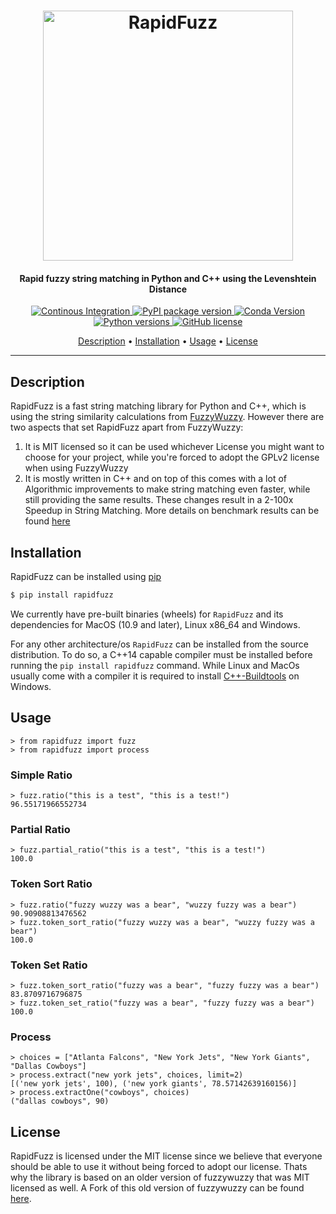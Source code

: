 <h1 align="center">
<img src="https://raw.githubusercontent.com/rhasspy/rapidfuzz/master/.github/RapidFuzz.svg?sanitize=true" alt="RapidFuzz" width="400">
</h1>
<h4 align="center">Rapid fuzzy string matching in Python and C++ using the Levenshtein Distance</h4>

<p align="center">
  <a href="https://github.com/rhasspy/rapidfuzz/actions">
    <img src="https://github.com/rhasspy/rapidfuzz/workflows/Python%20package/badge.svg"
         alt="Continous Integration">
  </a>
  <a href="https://pypi.org/project/rapidfuzz/">
    <img src="https://img.shields.io/pypi/v/rapidfuzz"
         alt="PyPI package version">
  </a>
  <a href="https://anaconda.org/conda-forge/rapidfuzz">
    <img src="https://img.shields.io/conda/vn/conda-forge/rapidfuzz.svg"
         alt="Conda Version">
  </a>
  <a href="https://www.python.org">
    <img src="https://img.shields.io/pypi/pyversions/rapidfuzz"
         alt="Python versions">
  </a>
  <a href="https://github.com/rhasspy/rapidfuzz/blob/dev/LICENSE">
    <img src="https://img.shields.io/github/license/rhasspy/rapidfuzz"
         alt="GitHub license">
  </a>
</p>

<p align="center">
  <a href="#description">Description</a> •
  <a href="#installation">Installation</a> •
  <a href="#usage">Usage</a> •
  <a href="#license">License</a>
</p>

---

## Description
RapidFuzz is a fast string matching library for Python and C++, which is using the string similarity calculations from [FuzzyWuzzy](https://github.com/seatgeek/fuzzywuzzy). However there are two aspects that set RapidFuzz apart from FuzzyWuzzy:
1) It is MIT licensed so it can be used whichever License you might want to choose for your project, while you're forced to adopt the GPLv2 license when using FuzzyWuzzy
2) It is mostly written in C++ and on top of this comes with a lot of Algorithmic improvements to make string matching even faster, while still providing the same results. These changes result in a 2-100x Speedup in String Matching. More details on benchmark results can be found [here](https://github.com/rhasspy/rapidfuzz/blob/master/Benchmarks.md)


## Installation
RapidFuzz can be installed using [pip](https://pypi.org/project/rapidfuzz/)
```bash
$ pip install rapidfuzz
```

We currently have pre-built binaries (wheels) for `RapidFuzz` and its dependencies for MacOS (10.9 and later), Linux x86_64 and Windows.

For any other architecture/os `RapidFuzz` can be installed from the source distribution. To do so, a C++14 capable compiler must be installed before running the `pip install rapidfuzz` command. While Linux and MacOs usually come with a compiler it is required to install [C++-Buildtools](https://visualstudio.microsoft.com/visual-cpp-build-tools) on Windows.


## Usage
```console
> from rapidfuzz import fuzz
> from rapidfuzz import process
```

### Simple Ratio
```console
> fuzz.ratio("this is a test", "this is a test!")
96.55171966552734
```

### Partial Ratio
```console
> fuzz.partial_ratio("this is a test", "this is a test!")
100.0
```

### Token Sort Ratio
```console
> fuzz.ratio("fuzzy wuzzy was a bear", "wuzzy fuzzy was a bear")
90.90908813476562
> fuzz.token_sort_ratio("fuzzy wuzzy was a bear", "wuzzy fuzzy was a bear")
100.0
```

### Token Set Ratio
```console
> fuzz.token_sort_ratio("fuzzy was a bear", "fuzzy fuzzy was a bear")
83.8709716796875
> fuzz.token_set_ratio("fuzzy was a bear", "fuzzy fuzzy was a bear")
100.0
```

### Process
```console
> choices = ["Atlanta Falcons", "New York Jets", "New York Giants", "Dallas Cowboys"]
> process.extract("new york jets", choices, limit=2)
[('new york jets', 100), ('new york giants', 78.57142639160156)]
> process.extractOne("cowboys", choices)
("dallas cowboys", 90)
```

## License
RapidFuzz is licensed under the MIT license since we believe that everyone should be able to use it without being forced to adopt our license. Thats why the library is based on an older version of fuzzywuzzy that was MIT licensed as well.
A Fork of this old version of fuzzywuzzy can be found [here](https://github.com/rhasspy/fuzzywuzzy).
